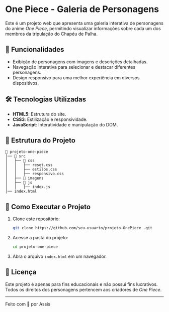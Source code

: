 # One Piece - Galeria de Personagens

Este é um projeto web que apresenta uma galeria interativa de personagens do anime *One Piece*, permitindo visualizar informações sobre cada um dos membros da tripulação do Chapéu de Palha.

## 🎯 Funcionalidades
- Exibição de personagens com imagens e descrições detalhadas.
- Navegação interativa para selecionar e destacar diferentes personagens.
- Design responsivo para uma melhor experiência em diversos dispositivos.

## 🛠️ Tecnologias Utilizadas
- **HTML5**: Estrutura do site.
- **CSS3**: Estilização e responsividade.
- **JavaScript**: Interatividade e manipulação do DOM.

## 📂 Estrutura do Projeto
```
📁 projeto-one-piece
│── 📁 src
│   ├── 📁 css
│   │   ├── reset.css
│   │   ├── estilos.css
│   │   ├── responsivo.css
│   ├── 📁 imagens
│   ├── 📁 js
│   │   ├── index.js
│── index.html
```

## 🚀 Como Executar o Projeto
1. Clone este repositório:
   ```sh
   git clone https://github.com/seu-usuario/projeto-OnePiece .git
   ```
2. Acesse a pasta do projeto:
   ```sh
   cd projeto-one-piece
   ```
3. Abra o arquivo `index.html` em um navegador.

## 📜 Licença
Este projeto é apenas para fins educacionais e não possui fins lucrativos. Todos os direitos dos personagens pertencem aos criadores de *One Piece*.

---

Feito com 💙 por Assis
